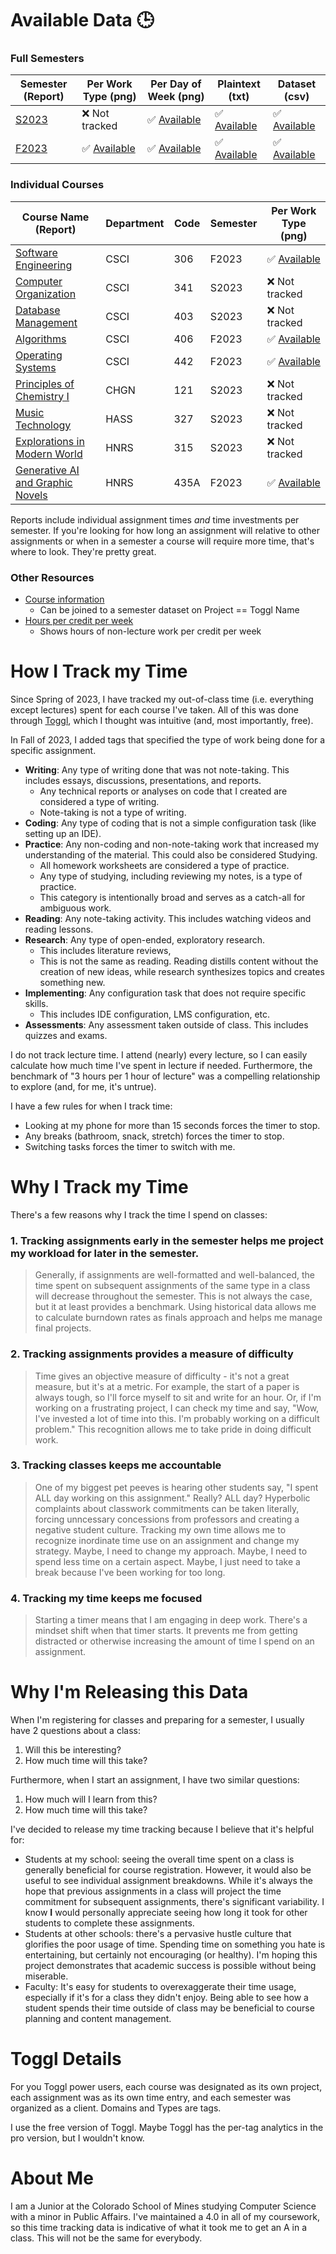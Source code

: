 # Available Data 🕒

### Full Semesters
| Semester (Report) | Per Work Type (png) | Per Day of Week (png) | Plaintext (txt)    | Dataset (csv) |
|-------------------|---------------|-----------------|--------------|-----------|
| [S2023](reports/S2023_Toggl.pdf) | ❌ Not tracked| ✅ [Available](images/S2023_per_day.png) | ✅ [Available](logs/S2023_raw_stats.png) | ✅ [Available](data/S2023_cleaned.csv) |
| [F2023](reports/F2023_Toggl.pdf) | ✅ [Available](images/F2023_per_type.png)| ✅ [Available](images/F2023_per_day.png) | ✅ [Available](logs/F2023_raw_stats.png) | ✅ [Available](data/F2023_cleaned.csv) | 

### Individual Courses
  
  | Course Name (Report)                | Department | Code   | Semester | Per Work Type (png) |
  |-------------------------------------|------------|--------|----------|---------------|
  | [Software Engineering](reports/SOFTWARE-ENGINEERING_CSCI306_F2023.pdf)                | CSCI       | 306    | F2023    | ✅ [Available](images/course_SWE_F2023.png)|
  | [Computer Organization](reports/COMPUTER-ORGANIZATION_CSCI341_S2023.pdf)               | CSCI       | 341    | S2023    | ❌ Not tracked|
  | [Database Management](reports/DATABASE-MANAGEMENT_CSCI403_S2023.pdf)                 | CSCI       | 403    | S2023    | ❌ Not tracked|
  | [Algorithms](reports/ALGORITHMS_CSCI406_F2023.pdf)                          | CSCI       | 406    | F2023    | ✅ [Available](images/course_Algorithms_F2023.png)|
  | [Operating Systems](reports/OPERATING-SYSTEMS_CSCI442_F2023.pdf)                   | CSCI       | 442    | F2023    | ✅ [Available](images/course_OS_F2023.png)|
  | [Principles of Chemistry I](reports/CHEMISTRY-I_CHGN121_S2023.pdf)           | CHGN       | 121    | S2023    | ❌ Not tracked|
  | [Music Technology](reports/MUSIC-TECHNOLOGY_HASS327_S2023.pdf)                    | HASS       | 327    | S2023    | ❌ Not tracked| 
  | [Explorations in Modern World](reports/EXPLORATION-IN-MODERN-WORLD_HNRS315_S2023.pdf)        | HNRS       | 315    | S2023    | ❌ Not tracked|
  | [Generative AI and Graphic Novels](reports/GENAI-ART_HNRS435A_F2023.pdf)    | HNRS       | 435A   | F2023    | ✅ [Available](images/course_GenAI-&-Art.png)|

Reports include individual assignment times _and_ time investments per semester. If you're looking for how long an assignment will relative to other assignments or when in a semester a course will require more time, that's where to look. They're pretty great. 

### Other Resources
* [Course information](data/ClassInfo.csv)
  * Can be joined to a semester dataset on Project == Toggl Name
* [Hours per credit per week](images/hours_per_credit.png)
  * Shows hours of non-lecture work per credit per week

# How I Track my Time

Since Spring of 2023, I have tracked my out-of-class time (i.e. everything except lectures) spent for each course I've taken. All of this was done through [Toggl](https://track.toggl.com/timer), which I thought was intuitive (and, most importantly, free). 

In Fall of 2023, I added tags that specified the type of work being done for a specific assignment.

* **Writing**: Any type of writing done that was not note-taking. This includes essays, discussions, presentations, and reports.
  * Any technical reports or analyses on code that I created are considered a type of writing.
  * Note-taking is not a type of writing.
* **Coding**: Any type of coding that is not a simple configuration task (like setting up an IDE).
* **Practice**: Any non-coding and non-note-taking work that increased my understanding of the material. This could also be considered Studying. 
  * All homework worksheets are considered a type of practice.
  * Any type of studying, including reviewing my notes, is a type of practice.
  * This category is intentionally broad and serves as a catch-all for ambiguous work. 
* **Reading**: Any note-taking activity. This includes watching videos and reading lessons.
* **Research**: Any type of open-ended, exploratory research.
  * This includes literature reviews,
  * This is not the same as reading. Reading distills content without the creation of new ideas, while research synthesizes topics and creates something new.
* **Implementing**: Any configuration task that does not require specific skills.
  * This includes IDE configuration, LMS configuration, etc.
* **Assessments**: Any assessment taken outside of class. This includes quizzes and exams.

I do not track lecture time. I attend (nearly) every lecture, so I can easily calculate how much time I've spent in lecture if needed. Furthermore, the benchmark of "3 hours per 1 hour of lecture" was a compelling relationship to explore (and, for me, it's untrue). 

I have a few rules for when I track time: 
* Looking at my phone for more than 15 seconds forces the timer to stop.
* Any breaks (bathroom, snack, stretch) forces the timer to stop.
* Switching tasks forces the timer to switch with me.

# Why I Track my Time

There's a few reasons why I track the time I spend on classes: 

### 1. Tracking assignments early in the semester helps me project my workload for later in the semester. 
> Generally, if assignments are well-formatted and well-balanced, the time spent on subsequent assignments of the same type in a class will decrease throughout the semester. This is not always the case, but it at least provides a benchmark. Using historical data allows me to calculate burndown rates as finals approach and helps me manage final projects. 
### 2. Tracking assignments provides a measure of difficulty
> Time gives an objective measure of difficulty - it's not a great measure, but it's at a metric. For example, the start of a paper is always tough, so I'll force myself to sit and write for an hour. Or, if I'm working on a frustrating project, I can check my time and say, "Wow, I've invested a lot of time into this. I'm probably working on a difficult problem." This recognition allows me to take pride in doing difficult work. 
### 3. Tracking classes keeps me accountable
> One of my biggest pet peeves is hearing other students say, "I spent ALL day working on this assignment." Really? ALL day? Hyperbolic complaints about classwork commitments can be taken literally, forcing unncessary concessions from professors and creating a negative student culture. Tracking my own time allows me to recognize inordinate time use on an assignment and change my strategy. Maybe, I need to change my approach. Maybe, I need to spend less time on a certain aspect. Maybe, I just need to take a break because I've been working for too long. 
### 4. Tracking my time keeps me focused
> Starting a timer means that I am engaging in deep work. There's a mindset shift when that timer starts. It prevents me from getting distracted or otherwise increasing the amount of time I spend on an assignment. 

# Why I'm Releasing this Data

When I'm registering for classes and preparing for a semester, I usually have 2 questions about a class: 
1. Will this be interesting?
2. How much time will this take?

Furthermore, when I start an assignment, I have two similar questions:
1. How much will I learn from this?
2. How much time will this take? 

I've decided to release my time tracking because I believe that it's helpful for: 
* Students at my school: seeing the overall time spent on a class is generally beneficial for course registration. However, it would also be useful to see individual assignment breakdowns. While it's always the hope that previous assignments in a class will project the time commitment for subsequent assignments, there's significant variability. I know **I** would personally appreciate seeing how long it took for other students to complete these assignments.
* Students at other schools: there's a pervasive hustle culture that glorifies the poor usage of time. Spending time on something you hate is entertaining, but certainly not encouraging (or healthy). I'm hoping this project demonstrates that academic success is possible without being miserable. 
* Faculty: It's easy for students to overexaggerate their time usage, especially if it's for a class they didn't enjoy. Being able to see how a student spends their time outside of class may be beneficial to course planning and content management.

# Toggl Details

For you Toggl power users, each course was designated as its own project, each assignment was as its own time entry, and each semester was organized as a client. Domains and Types are tags.  

I use the free version of Toggl. Maybe Toggl has the per-tag analytics in the pro version, but I wouldn't know. 

# About Me

I am a Junior at the Colorado School of Mines studying Computer Science with a minor in Public Affairs. I've maintained a 4.0 in all of my coursework, so this time tracking data is indicative of what it took me to get an A in a class. This will not be the same for everybody. 
